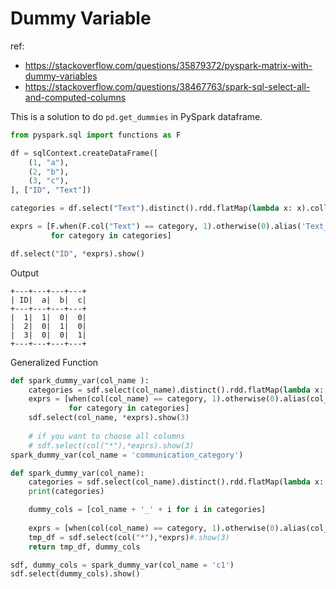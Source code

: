 # Dummy Variable 

ref: 

- https://stackoverflow.com/questions/35879372/pyspark-matrix-with-dummy-variables
- https://stackoverflow.com/questions/38467763/spark-sql-select-all-and-computed-columns

This is a solution to do `pd.get_dummies` in PySpark dataframe. 


```py 
from pyspark.sql import functions as F

df = sqlContext.createDataFrame([
    (1, "a"),
    (2, "b"),
    (3, "c"),
], ["ID", "Text"])

categories = df.select("Text").distinct().rdd.flatMap(lambda x: x).collect()

exprs = [F.when(F.col("Text") == category, 1).otherwise(0).alias('Text_'+category)
         for category in categories]

df.select("ID", *exprs).show()
```


Output

```
+---+---+---+---+
| ID|  a|  b|  c|
+---+---+---+---+
|  1|  1|  0|  0|
|  2|  0|  1|  0|
|  3|  0|  0|  1|
+---+---+---+---+
```


Generalized Function 

```py 
def spark_dummy_var(col_name ): 
    categories = sdf.select(col_name).distinct().rdd.flatMap(lambda x: x).collect()
    exprs = [when(col(col_name) == category, 1).otherwise(0).alias(col_name+'_'+category)
             for category in categories]
    sdf.select(col_name, *exprs).show(3)
    
    # if you want to choose all columns 
    # sdf.select(col("*"),*exprs).show(3)
spark_dummy_var(col_name = 'communication_category')
```

```py
def spark_dummy_var(col_name):
    categories = sdf.select(col_name).distinct().rdd.flatMap(lambda x: x).collect()
    print(categories)

    dummy_cols = [col_name + '_' + i for i in categories]
    
    exprs = [when(col(col_name) == category, 1).otherwise(0).alias(col_name+'_'+category) for category in categories]
    tmp_df = sdf.select(col("*"),*exprs)#.show(3)
    return tmp_df, dummy_cols

sdf, dummy_cols = spark_dummy_var(col_name = 'c1')
sdf.select(dummy_cols).show()
```